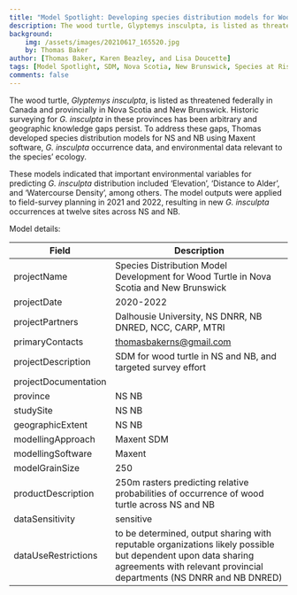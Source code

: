 ```yaml
---
title: "Model Spotlight: Developing species distribution models for Wood Turtle (Glyptemys insculpta) in Atlantic Canada"
description: The wood turtle, Glyptemys insculpta, is listed as threatened federally in Canada and provincially in Nova Scotia and New Brunswick
background: 
    img: /assets/images/20210617_165520.jpg
    by: Thomas Baker
author: [Thomas Baker, Karen Beazley, and Lisa Doucette]
tags: [Model Spotlight, SDM, Nova Scotia, New Brunswick, Species at Risk, Wood Turtle, Glyptemys insculpta]
comments: false
---
```


The wood turtle, *Glyptemys insculpta*, is listed as threatened federally in Canada and provincially in Nova Scotia and New Brunswick. Historic surveying for *G. insculpta* in these provinces has been arbitrary and geographic knowledge gaps persist. To address these gaps, Thomas developed species distribution models for NS and NB using Maxent software, *G. insculpta* occurrence data, and environmental data relevant to the species’ ecology. 

These models indicated that important environmental variables for predicting *G. insculpta* distribution included ‘Elevation’, ‘Distance to Alder’, and ‘Watercourse Density’, among others. The model outputs were applied to field-survey planning in 2021 and 2022, resulting in new *G. insculpta* occurrences at twelve sites across NS and NB. 


Model details:

| Field                     | Description                                                                                         |
| ------------------------- | --------------------------------------------------------------------------------------------------- |
|        projectName   |        Species Distribution Model Development for Wood Turtle in Nova Scotia and New   Brunswick                                                                                                    |
| projectDate          | 2020-2022                                                                                                                                                                                           |
| projectPartners      | Dalhousie   University, NS DNRR, NB DNRED, NCC, CARP, MTRI                                                                                                                                          |
| primaryContacts      | thomasbakerns@gmail.com                                                                                                                                                                             |
| projectDescription   | SDM   for wood turtle in NS and NB, and targeted survey effort                                                                                                                                      |
| projectDocumentation |                                                                                                                                                                                                     |
| province             | NS NB                                                                                                                                                                                               |
| studySite            | NS NB                                                                                                                                                                                               |
| geographicExtent     | NS NB                                                                                                                                                                                               |
| modellingApproach    | Maxent   SDM                                                                                                                                                                                        |
| modellingSoftware    | Maxent                                                                                                                                                                                              |
| modelGrainSize       | 250                                                                                                                                                                                                 |
| productDescription   | 250m   rasters predicting relative probabilities of occurrence of wood turtle across   NS and NB                                                                                                    |
| dataSensitivity      | sensitive                                                                                                                                                                                           |
| dataUseRestrictions  |         to be determined, output sharing with reputable   organizations likely possible but dependent upon data sharing agreements with   relevant provincial departments (NS DNRR and NB DNRED)    |

